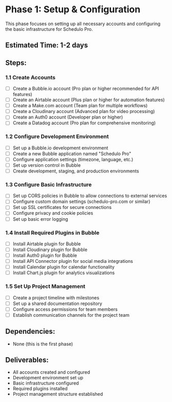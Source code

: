# Phase 1: Setup & Configuration

This phase focuses on setting up all necessary accounts and configuring the basic infrastructure for Schedulo Pro.

## Estimated Time: 1-2 days

## Steps:

### 1.1 Create Accounts

- [ ] Create a Bubble.io account (Pro plan or higher recommended for API features)
- [ ] Create an Airtable account (Plus plan or higher for automation features)
- [ ] Create a Make.com account (Team plan for multiple workflows)
- [ ] Create a Cloudinary account (Advanced plan for video processing)
- [ ] Create an Auth0 account (Developer plan or higher)
- [ ] Create a Datadog account (Pro plan for comprehensive monitoring)

### 1.2 Configure Development Environment

- [ ] Set up a Bubble.io development environment
- [ ] Create a new Bubble application named "Schedulo Pro"
- [ ] Configure application settings (timezone, language, etc.)
- [ ] Set up version control in Bubble
- [ ] Create development, staging, and production environments

### 1.3 Configure Basic Infrastructure

- [ ] Set up CORS policies in Bubble to allow connections to external services
- [ ] Configure custom domain settings (schedulo-pro.com or similar)
- [ ] Set up SSL certificates for secure connections
- [ ] Configure privacy and cookie policies
- [ ] Set up basic error logging

### 1.4 Install Required Plugins in Bubble

- [ ] Install Airtable plugin for Bubble
- [ ] Install Cloudinary plugin for Bubble
- [ ] Install Auth0 plugin for Bubble
- [ ] Install API Connector plugin for social media integrations
- [ ] Install Calendar plugin for calendar functionality
- [ ] Install Chart.js plugin for analytics visualizations

### 1.5 Set Up Project Management

- [ ] Create a project timeline with milestones
- [ ] Set up a shared documentation repository
- [ ] Configure access permissions for team members
- [ ] Establish communication channels for the project team

## Dependencies:
- None (this is the first phase)

## Deliverables:
- All accounts created and configured
- Development environment set up
- Basic infrastructure configured
- Required plugins installed
- Project management structure established
